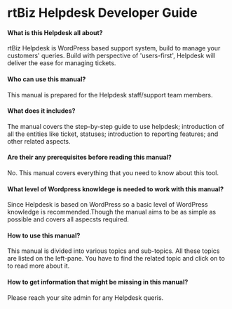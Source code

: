 # rtBiz Helpdesk Developer Guide

#### What is this Helpdesk all about?
rtBiz Helpdesk is WordPress based support system, build to manage your customers' queries. Build with perspective of 'users-first', Helpdesk will deliver the ease for managing tickets.

#### Who can use this manual?

This manual is prepared for the Helpdesk staff/support team members.

#### What does it includes?

The manual covers the step-by-step guide to use helpdesk; introduction of all the entities like ticket, statuses; introduction to reporting features; and other related aspects.

#### Are their any prerequisites before reading this manual?

No. This manual covers everything that you need to know about this tool.

#### What level of Wordpress knowldege is needed to work with this manual?

Since Helpdesk is based on WordPress so a basic level of WordPress knowledge is recommended.Though the manual aims to be as simple as possible and covers all aspecsts required.

#### How to use this manual?

This manual is divided into various topics and sub-topics. All these topics are listed on the left-pane. You have to find the related topic and click on to to read more about it.

#### How to get information that might be missing in this manual?

Please reach your site admin for any Helpdesk queris.
